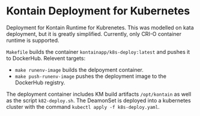 # Kontain Deployment for Kubernetes

Deployment for Kontain Runtime for Kubrenetes. This was modelled on kata deployment, but it is greatly simplified.
Currently, only CRI-O container runtime is supported.

`Makefile` builds the container `kontainapp/k8s-deploy:latest` and pushes it to DockerHub. Relevent targets:
* `make runenv-image` builds the delpoyment container.
* `make push-runenv-image` pushes the deployment image to the DockerHub registry.

The deployment container includes  KM build artifacts `/opt/kontain` as well as the script `k82-deploy.sh`. The DeamonSet is deployed
into a kubernetes cluster with the command `kubectl apply -f k8s-deploy.yaml`.
